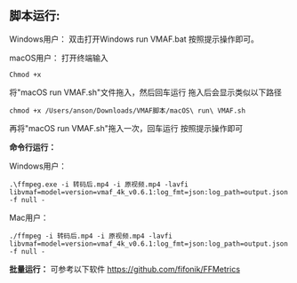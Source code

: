 ## 脚本运行:

Windows用户：
双击打开Windows run VMAF.bat 按照提示操作即可。

macOS用户：
打开终端输入

```
Chmod +x
```

将"macOS run VMAF.sh"文件拖入，然后回车运行
拖入后会显示类似以下路径

```
chmod +x /Users/anson/Downloads/VMAF脚本/macOS\ run\ VMAF.sh 
```

再将"macOS run VMAF.sh"拖入一次，回车运行
按照提示操作即可

**命令行运行：**

Windows用户：

```
.\ffmpeg.exe -i 转码后.mp4 -i 原视频.mp4 -lavfi libvmaf=model=version=vmaf_4k_v0.6.1:log_fmt=json:log_path=output.json -f null -
```

Mac用户：

```
./ffmpeg -i 转码后.mp4 -i 原视频.mp4 -lavfi libvmaf=model=version=vmaf_4k_v0.6.1:log_fmt=json:log_path=output.json -f null -
```

**批量运行：**
可参考以下软件
https://github.com/fifonik/FFMetrics

